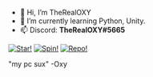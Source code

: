 - 👋 Hi, I’m TheRealOXY
- 🌱 I’m currently learning Python, Unity.
- 📫 Discord: **TheRealOXY#5665**

[![Star!](https://i.imgur.com/vHAbKUz.gif)](https://github.com/TheRealOXY)
[![Spin!](https://i.imgur.com/uNcpAec.gif)](https://github.com/TheRealOXY)
[![Repo!](https://i.imgur.com/rvaM1TS.png)](https://github.com/TheRealOXY?tab=repositories)

"my pc sux" -Oxy
